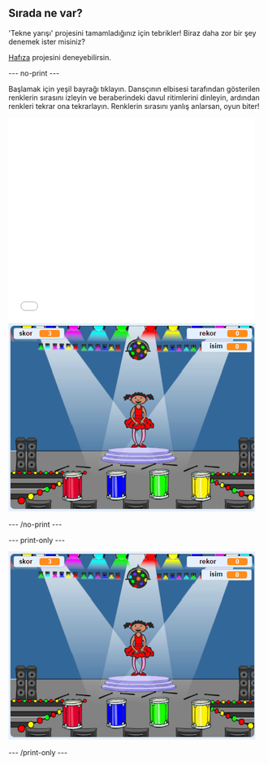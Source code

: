 ## Sırada ne var?

'Tekne yarışı' projesini tamamladığınız için tebrikler! Biraz daha zor bir şey denemek ister misiniz?

[Hafıza](https://projects.raspberrypi.org/en/projects/memory?utm_source=pathway&utm_medium=whatnext&utm_campaign=projects) projesini deneyebilirsin.

\--- no-print \---

Başlamak için yeşil bayrağı tıklayın. Dansçının elbisesi tarafından gösterilen renklerin sırasını izleyin ve beraberindeki davul ritimlerini dinleyin, ardından renkleri tekrar ona tekrarlayın. Renklerin sırasını yanlış anlarsan, oyun biter!

<div class="scratch-preview">
  <iframe allowtransparency="true" width="485" height="402" src="//scratch.mit.edu/projects/embed/284452634/?autostart=false" frameborder="0" allowfullscreen scrolling="no" mark="crwd-mark"></iframe> <img src="images/memory-screenshot.png" />
</div>

\--- /no-print \---

\--- print-only \---

![bitirilen oyunun ekran görüntüsü](images/memory-screenshot.png)

\--- /print-only \---